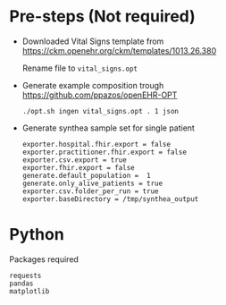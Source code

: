 # Pre-steps (Not required)

- Downloaded Vital Signs template from https://ckm.openehr.org/ckm/templates/1013.26.380

    Rename file to `vital_signs.opt`


-   Generate example composition trough https://github.com/ppazos/openEHR-OPT

    `./opt.sh ingen vital_signs.opt . 1 json`

-   Generate synthea sample set for single patient
    ```
    exporter.hospital.fhir.export = false
    exporter.practitioner.fhir.export = false
    exporter.csv.export = true
    exporter.fhir.export = false
    generate.default_population =  1
    generate.only_alive_patients = true
    exporter.csv.folder_per_run = true
    exporter.baseDirectory = /tmp/synthea_output
    ```

# Python
Packages required
```
requests
pandas
matplotlib
```
